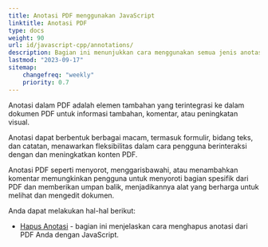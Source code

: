 ```yaml
---
title: Anotasi PDF menggunakan JavaScript
linktitle: Anotasi PDF
type: docs
weight: 90
url: id/javascript-cpp/annotations/
description: Bagian ini menunjukkan cara menggunakan semua jenis anotasi ke file PDF Anda dengan Aspose.PDF untuk JavaScript via C++.
lastmod: "2023-09-17"
sitemap:
    changefreq: "weekly"
    priority: 0.7
---
```


Anotasi dalam PDF adalah elemen tambahan yang terintegrasi ke dalam dokumen PDF untuk informasi tambahan, komentar, atau peningkatan visual.

Anotasi dapat berbentuk berbagai macam, termasuk formulir, bidang teks, dan catatan, menawarkan fleksibilitas dalam cara pengguna berinteraksi dengan dan meningkatkan konten PDF.

Anotasi PDF seperti menyorot, menggarisbawahi, atau menambahkan komentar memungkinkan pengguna untuk menyoroti bagian spesifik dari PDF dan memberikan umpan balik, menjadikannya alat yang berharga untuk melihat dan mengedit dokumen.

Anda dapat melakukan hal-hal berikut:

- [Hapus Anotasi](/pdf/javascript-cpp/delete-annotation/) - bagian ini menjelaskan cara menghapus anotasi dari PDF Anda dengan JavaScript.